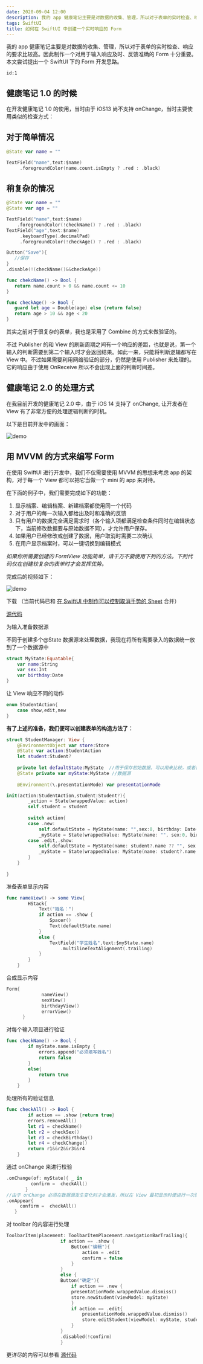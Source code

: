```yaml
---
date: 2020-09-04 12:00
description: 我的 app 健康笔记主要是对数据的收集、管理，所以对于表单的实时检查、响应的要求比较高。因此制作一个对用于输入响应及时、反馈准确的 Form 十分重要。本文尝试提出一个 SwiftUI 下的 Form 开发思路。
tags: SwiftUI
title: 如何在 SwiftUI 中创建一个实时响应的 Form
---
```


我的 app 健康笔记主要是对数据的收集、管理，所以对于表单的实时检查、响应的要求比较高。因此制作一个对用于输入响应及时、反馈准确的 Form 十分重要。本文尝试提出一个 SwiftUI 下的 Form 开发思路。

```responser
id:1
```

## 健康笔记 1.0 的时候 ##

在开发健康笔记 1.0 的使用，当时由于 iOS13 尚不支持 onChange，当时主要使用类似的检查方式：

## 对于简单情况 ##

```swift
@State var name = ""

TextField("name",text:$name)
     .foregroundColor(name.count.isEmpty ? .red : .black)

```

## 稍复杂的情况 ##

```swift
@State var name = ""
@State var age = ""

TextField("name",text:$name)
    .foregroundColor(!checkName() ? .red : .black)
TextField("age",text:$name)
     .keyboardType(.decimalPad)
     .foregroundColor(!checkAge() ? .red : .black)

Button("Save"){
   //保存
}
.disable(!(checkName()&&checkeAge))

func chekcName() -> Bool {
   return name.count > 0 && name.count <= 10 
}

func checkAge() -> Bool {
   guard let age = Double(age) else {return false}
   return age > 10 && age < 20
}
```

其实之前对于很复杂的表单，我也是采用了 Combine 的方式来做验证的。

不过 Publisher 的和 View 的刷新周期之间有一个响应的差距，也就是说，第一个输入的判断需要到第二个输入时才会返回结果。如此一来，只能将判断逻辑都写在 View 中。不过如果需要利用网络验证的部分，仍然是使用 Publisher 来处理的。它的响应由于使用 OnReceive 所以不会出现上面的判断时间差。

## 健康笔记 2.0 的处理方式 ##

在我目前开发的健康笔记 2.0 中，由于 iOS 14 支持了 onChange, 让开发者在 View 有了非常方便的处理逻辑判断的时机。

以下是目前开发中的画面：

![demo](https://cdn.fatbobman.com/swiftui-form-formDemo.gif)

## 用 MVVM 的方式来编写 Form ##

在使用 SwiftUI 进行开发中，我们不仅需要使用 MVVM 的思想来考虑 app 的架构，对于每一个 View 都可以把它当做一个 mini 的 app 来对待。

在下面的例子中，我们需要完成如下的功能：

1. 显示档案、编辑档案、新建档案都使用同一个代码
2. 对于用户的每一次输入都给出及时和准确的反馈
3. 只有用户的数据完全满足需求时（各个输入项都满足检查条件同时在编辑状态下，当前修改数据要与原始数据不同），才允许用户保存。
4. 如果用户已经修改或创建了数据，用户取消时需要二次确认
5. 在用户显示档案时，可以一键切换到编辑模式

*如果你所需要创建的 FormView 功能简单，请千万不要使用下列的方法。下列代码仅在创建较复杂的表单时才会发挥优势。*

完成后的视频如下：

![demo](https://cdn.fatbobman.com/swiftui-form-studentDemo.gif)

下载 （当前代码已和 [在 SwiftUI 中制作可以控制取消手势的 Sheet](https://zhuanlan.zhihu.com/p/245663226) 合并）

[源代码](https://github.com/fatbobman/DismissConfirmSheet)

为输入准备数据源

不同于创建多个@State 数据源来处理数据，我现在将所有需要录入的数据统一放到了一个数据源中

```swift
struct MyState:Equatable{
    var name:String
    var sex:Int
    var birthday:Date
}
```

让 View 响应不同的动作

```swift
enum StudentAction{
    case show,edit,new
}
```

**有了上述的准备，我们便可以创建表单的构造方法了：**

```swift
struct StudentManager: View {
    @EnvironmentObject var store:Store
    @State var action:StudentAction
    let student:Student?
    
    private let defaultState:MyState  //用于保存初始数据，可以用来比较，或者在我的 app 中，可以恢复用户之前的值
    @State private var myState:MyState //数据源
    
    @Environment(\.presentationMode) var presentationMode

init(action:StudentAction,student:Student?){
        _action = State(wrappedValue: action)
        self.student = student
        
        switch action{
        case .new:
            self.defaultState = MyState(name: "",sex:0, birthday: Date())
            _myState = State(wrappedValue: MyState(name: "", sex:0, birthday: Date()))
        case .edit,.show:
            self.defaultState = MyState(name: student?.name ?? "", sex:Int(student?.sex ?? 0) , birthday: student?.birthday ?? Date())
            _myState = State(wrappedValue: MyState(name: student?.name ?? "", sex:Int(student?.sex ?? 0), birthday: student?.birthday ?? Date()))
        }
    }
  
}
```

准备表单显示内容

```swift
func nameView() -> some View{
        HStack{
            Text("姓名：")
            if action == .show {
                Spacer()
                Text(defaultState.name)
            }
            else {
                TextField("学生姓名",text:$myState.name)
                    .multilineTextAlignment(.trailing)
            }
        }
    }
```

合成显示内容

```swift
Form{
             nameView()
             sexView()
             birthdayView()
             errorView()
      }
```

对每个输入项目进行验证

```swift
func checkName() -> Bool {
        if myState.name.isEmpty {
            errors.append("必须填写姓名")
            return false
        }
        else{
            return true
        }
    }
```

处理所有的验证信息

```swift
func checkAll() -> Bool {
        if action == .show {return true}
        errors.removeAll()
        let r1 = checkName()
        let r2 = checkSex()
        let r3 = checkBirthday()
        let r4 = checkChange()
        return r1&&r2&&r3&&r4
    }
```

通过 onChange 来进行校验

```swift
.onChange(of: myState){ _ in
         confirm =  checkAll()
       }
//由于 onChange 必须在数据源发生变化时才会激发，所以在 View 最初显示时便进行一次验证
.onAppear{
     confirm =  checkAll()
   }
```

对 toolbar 的内容进行处理

```swift
ToolbarItem(placement: ToolbarItemPlacement.navigationBarTrailing){
                    if action == .show {
                        Button("编辑"){
                            action = .edit
                            confirm = false
                        }
                    }
                    else {
                    Button("确定"){
                        if action == .new {
                        presentationMode.wrappedValue.dismiss()
                        store.newStudent(viewModel: myState)
                        }
                        if action == .edit{
                            presentationMode.wrappedValue.dismiss()
                            store.editStudent(viewModel: myState, student: student!)
                        }
                    }
                    .disabled(!confirm)
                    }
```

更详尽的内容可以参看 [源代码](https://github.com/fatbobman/DismissConfirmSheet)
